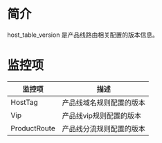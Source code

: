 # 简介

host_table_version 是产品线路由相关配置的版本信息。

# 监控项

| 监控项       | 描述               |
| ------------ | ------------------ |
| HostTag      | 产品线域名规则配置的版本 |
| Vip          | 产品线vip规则配置的版本  |
| ProductRoute | 产品线分流规则配置的版本 |
